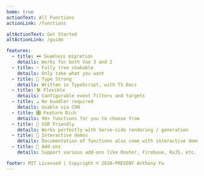 ```yaml
---
home: true
actionText: All Functions
actionLink: /functions

altActionText: Get Started
altActionLink: /guide

features:
  - title: 🕶 Seamless migration
    details: Works for both Vue 3 and 2
  - title: ⚡ Fully tree shakable
    details: Only take what you want
  - title: 🦾 Type Strong
    details: Written in TypeScript, with TS Docs
  - title: 🛠 Flexible
    details: Configurable event filters and targets
  - title: ☁️ No bundler required
    details: Usable via CDN
  - title: 🎛 Feature Rich
    details: 90+ functions for you to choose from
  - title: 🔋 SSR Friendly
    details: Works perfectly with Serve-side rendering / generation
  - title: 🎪 Interactive demos
    details: Documentation of functions also come with interactive demos!
  - title: 🔌 Add-ons
    details: Support various add-ons like Router, Firebase, RxJS, etc.

footer: MIT Licensed | Copyright © 2020-PRESENT Anthony Fu
---
```

